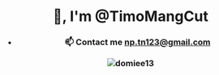 <h1 align="center">👋, I'm @TimoMangCut</h1>
<h3 align="center"xD</h3>

- 📫 Contact me **np.tn123@gmail.com**

</p>

<p><img align="center" src="https://github-readme-stats.vercel.app/api/top-langs?username=timomangcut&show_icons=true&locale=en&layout=compact" alt="domiee13" /></p>
